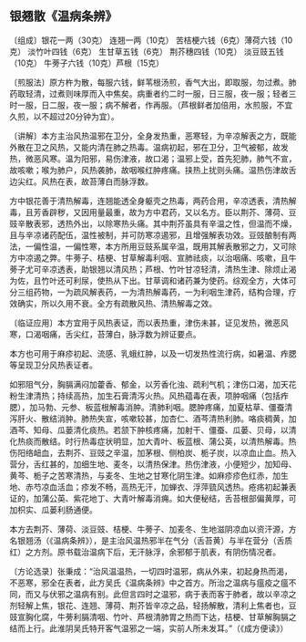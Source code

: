 ## 银翘散《温病条辨》

〔组成〕银花一两（30克） 连翘一两（10克） 苦桔梗六钱（6克）薄荷六钱（10克）   淡竹叶四钱（6克）   生甘草五钱（6克）      荆芥穗四钱（10克）  淡豆豉五钱（10克） 牛蒡子六钱（10克）芦根（15克）

〔煎服法〕原方杵为散，每服六钱，鲜苇根汤煎，香气大出，即取服，勿过煮。肺药取轻清，过煮则味厚而入中焦矣。病重者约二时一服，日三服，夜一服；轻者三时一服，日二服，夜一服；病不解者，作再服。（芦根鲜者加倍用，水煎服，不宜久煎，以不超过20分钟为宜）。

〔讲解〕本方主治风热温邪在卫分，全身发热重，恶寒轻，为辛凉解表之方，既能外散在卫之风热，又能内清在肺之热毒。温病初起，邪在卫分，卫气被郁，故发热，微恶风寒。温为阳邪，易伤津液，故口渴；温邪上受，首先犯肺，肺气不宣，故咳嗽；喉为肺户，风热袭肺，故咽喉红肿疼痛。挟热上扰则头痛。温热伤津故舌边尖红。风热在表，故苔薄白而脉浮数。

方中银花善于清热解毒，连翘能透全身躯壳之热毒，两药合用，辛凉透表，清热解毒，且芳香辟秽，又因用量最重，故为方中君药，又以名方。臣以荆芥、薄荷、豆豉辛散表邪，透热外出，以除寒热头痛。其中荆芥虽具有辛温之性，但温而不燥，且与辛凉诸药配伍，温性被制，并可防寒凉遏邪，且增强解表功效。豆豉酿制有两法，一偏性温，一偏性寒，本方所用豆豉系属辛温，既用其解表散邪之力，又可除方中凉遏之弊。牛蒡子、桔梗、甘草解毒利咽、宣肺祛痰，以治咽痛、咳嗽，且牛蒡子尤可辛凉透表，助银翘以清风热；芦根、竹叶甘凉轻清，清热生津、除烦止渴为佐，且竹叶还可利尿，使热从下出。甘草调和诸药兼为使药。综观全方，大体可分三组药物，一为疏风解表药，一为清热解毒药，一为利咽生津药，结构合理，疗效确实，所以久用不衰。全方有疏散风热、清热解毒之效。

〔临证应用〕本方宜用于风热表证，而以表热重，津伤未甚，证见发热，微恶风寒，口渴咽痛，舌尖红，苔薄白，脉浮数为辨证要点。

本方也可用于麻疹初起、流感、乳蛾红肿，以及一切发热性流行病，如暑温、痄腮等呈现卫分风热表证者。

如邪阻气分，胸膈满闷加藿香、郁金，以芳香化浊、疏利气机；津伤口渴，加天花粉生津清热；持续高热，加生石膏清泻火热。风热蕴毒在表，项肿咽痛（包括痄腮），加马勃、元参、板蓝根解毒消肿。清肺利咽。腮肿疼痛，加夏枯草、僵蚕清泻肝火、散结消肿。肺热失宣，咳嗽较甚，加杏仁、酒芩清热利肺。咯痰稠黄，加酒芩、知母、瓜蒌清化痰热。若颔下肿核疼痛，加射干、僵蚕、瓜蒌、贝母，以清化热痰而散结。时行热毒症状明显，加大青叶、板蓝根、蒲公英，以清热解毒。热伤阳络衄血，去荆芥、豆豉之辛温，加茅根、侧柏炭、栀子炭，以凉血止血。热入营分，舌红甚的，加细生地、麦冬，以清热保津。热伤津液，小便短少，加知母、黄芩、栀子之苦寒清热，与麦冬、生地之甘寒化阴生津。如麻疹疹色红赤，加生地、赤芍凉血活血；疹发不畅，高热无汗，加蝉衣、浮萍巰风透热。疮疡初起兼表证的，加蒲公英、紫花地丁、大青叶解毒消痈。如大便秘结，舌苔根部偏黄厚，可加枳实、瓜蒌利肠通便。

本方去荆芥、薄荷、淡豆豉、桔梗、牛蒡子、加麦冬、生地滋阴凉血以资汗源，方名银翘汤（《温病条辨》），是主治风温热邪半在气分（舌苔黄）与半在营分（舌质红）之方剂。原书载治温病下后，无汗脉浮，余邪郁于肌表，有阴伤情况者。

〔方论选录〕张秉成：“治风温温热，一切四时温邪，病从外来，初起身热而渴，不恶寒，邪全在表者，此方吴氏《温病条辨》中之首方。所治之温病与瘟疫之瘟不同，而又与伏邪之温病有别。此但言四时之温邪，病于表而客于肺者，故以辛凉之剂轻解上焦，银花、连翘、薄荷、荆芥皆辛凉之品，轻扬解散，清利上焦者也，豆豉宣胸化腐，牛蒡利膈清咽、竹叶、芦根清肺胃之热而下达，桔梗、甘草解胸膈之结而上行。此淮阴吴氏特开客气温邪之一端，实前人所未发耳。”（《成方便读》）
